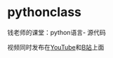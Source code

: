 # pythonclass
钱老师的课堂：python语言- 源代码

视频同时发布在[YouTube](https://www.youtube.com/playlist?list=PLKZ82IRNRebkQbA6Z4w8zstkNjbWQYiwG)和[B站](https://space.bilibili.com/607779789/channel/detail?cid=138537)上面

